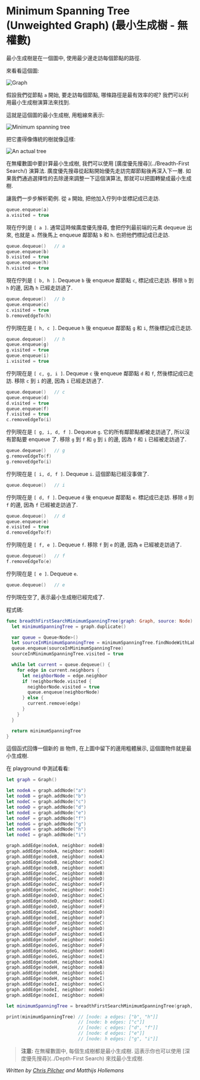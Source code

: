 # Minimum Spanning Tree (Unweighted Graph) (最小生成樹 - 無權數)

<!--
A minimum spanning tree describes a path that contains the smallest number of edges that are needed to visit every node in the graph.

Take a look at the following graph:
-->

最小生成樹是在一個圖中, 使用最少邊走訪每個節點的路徑.

來看看這個圖:

![Graph](Images/Graph.png)

<!--
If we start from node `a` and want to visit every other node, then what is the most efficient path to do that? We can calculate this with the minimum spanning tree algorithm.

Here is the minimum spanning tree for the graph. It is represented by the bold edges:
-->

假設我們從節點 `a` 開始, 要走訪每個節點, 哪條路徑是最有效率的呢? 我們可以利用最小生成樹演算法來找到.

這就是這個圖的最小生成樹, 用粗線來表示:

![Minimum spanning tree](Images/MinimumSpanningTree.png)

<!--
Drawn as a more conventional tree it looks like this:
-->

把它畫得像傳統的樹就像這樣:

![An actual tree](Images/Tree.png)

<!--
To calculate the minimum spanning tree on an unweighted graph, we can use the [breadth-first search](../Breadth-First Search/) algorithm. Breadth-first search starts at a source node and traverses the graph by exploring the immediate neighbor nodes first, before moving to the next level neighbors. If we tweak this algorithm by selectively removing edges, then it can convert the graph into the minimum spanning tree.

Let's step through the example. We start with the source node `a`, add it to a queue and mark it as visited.
-->

在無權數圖中要計算最小生成樹, 我們可以使用 [廣度優先搜尋](../Breadth-First Search/) 演算法. 廣度優先搜尋從起點開始優先走訪完鄰節點後再深入下一層. 如果我們通過選擇性的去除邊來調整一下這個演算法, 那就可以把圖轉變成最小生成樹.

讓我們一步步解析範例. 從 `a` 開始, 把他加入佇列中並標記成已走訪.

```swift
queue.enqueue(a)
a.visited = true
```

<!--
The queue is now `[ a ]`. As is usual with breadth-first search, we dequeue the node at the front of the queue, `a`, and enqueue its immediate neighbor nodes `b` and `h`. We mark them as visited too.
-->

現在佇列是 `[ a ]`. 通常這時候廣度優先搜尋, 會把佇列最前端的元素 dequeue 出來, 也就是 `a`. 然後馬上 enqueue 鄰節點 `b` 和 `h`. 也把他們標記成已走訪.


```swift
queue.dequeue()   // a
queue.enqueue(b)
b.visited = true
queue.enqueue(h)
h.visited = true
```

<!--
The queue is now `[ b, h ]`. Dequeue `b` and enqueue the neighbor node `c`. Mark it as visited. Remove the edge from `b` to `h` because `h` has already been visited.
-->

現在佇列是 `[ b, h ]`. Dequeue `b` 後 enqueue 鄰節點 `c`, 標記成已走訪. 移除 `b` 到 `h` 的邊, 因為 `h` 已經走訪過了.


```swift
queue.dequeue()   // b
queue.enqueue(c)
c.visited = true
b.removeEdgeTo(h)
```

<!--
The queue is now `[ h, c ]`. Dequeue `h` and enqueue the neighbor nodes `g` and `i`, and mark them as visited.
-->

佇列現在是 `[ h, c ]`. Dequeue `h` 後 enqueue 鄰節點 `g` 和 `i`, 然後標記成已走訪.

```swift
queue.dequeue()   // h
queue.enqueue(g)
g.visited = true
queue.enqueue(i)
i.visited = true
```

<!--
The queue is now `[ c, g, i ]`. Dequeue `c` and enqueue the neighbor nodes `d` and `f`, and mark them as visited. Remove the edge between `c` and `i` because `i` has already been visited.
-->

佇列現在是 `[ c, g, i ]`. Dequeue `c` 後 enqueue 鄰節點 `d` 和 `f`, 然後標記成已走訪. 移除 `c` 到 `i` 的邊, 因為 `i` 已經走訪過了.

```swift
queue.dequeue()   // c
queue.enqueue(d)
d.visited = true
queue.enqueue(f)
f.visited = true
c.removeEdgeTo(i)
```

<!--
The queue is now `[ g, i, d, f ]`. Dequeue `g`. All of its neighbors have been discovered already, so there is nothing to enqueue. Remove the edges from `g` to `f`, as well as `g` to `i`, because `f` and `i` have already been discovered.
-->

佇列現在是 `[ g, i, d, f ]`. Dequeue `g`. 它的所有鄰節點都被走訪過了, 所以沒有節點要 enqueue 了. 移除 `g` 到 `f` 和 `g` 到 `i` 的邊, 因為 `f` 和 `i` 已經被走訪過了.

```swift
queue.dequeue()   // g
g.removeEdgeTo(f)
g.removeEdgeTo(i)
```

<!--
The queue is now `[ i, d, f ]`. Dequeue `i`. Nothing else to do for this node.
-->

佇列現在是 `[ i, d, f ]`. Dequeue `i`. 這個節點已經沒事做了.


```swift
queue.dequeue()   // i
```

<!--
The queue is now `[ d, f ]`. Dequeue `d` and enqueue the neighbor node `e`. Mark it as visited. Remove the edge from `d` to `f` because `f` has already been visited.
-->

佇列現在是 `[ d, f ]`. Dequeue `d` 後 enqueue 鄰節點 `e`. 標記成已走訪. 移除 `d` 到 `f` 的邊, 因為 `f` 已經被走訪過了.

```swift
queue.dequeue()   // d
queue.enqueue(e)
e.visited = true
d.removeEdgeTo(f)
```

<!--
The queue is now `[ f, e ]`. Dequeue `f`. Remove the edge between `f` and `e` because `e` has already been visited.
-->

佇列現在是 `[ f, e ]`. Dequeue `f`. 移除 `f` 到 `e` 的邊, 因為 `e` 已經被走訪過了.


```swift
queue.dequeue()   // f
f.removeEdgeTo(e)
```

<!--
The queue is now `[ e ]`. Dequeue `e`.
-->

佇列現在是 `[ e ]`. Dequeue `e`.

```swift
queue.dequeue()   // e
```

<!--
The queue is empty, which means the minimum spanning tree has been computed.

Here's the code:
-->

佇列現在空了, 表示最小生成樹已經完成了.

程式碼:


```swift
func breadthFirstSearchMinimumSpanningTree(graph: Graph, source: Node) -> Graph {
  let minimumSpanningTree = graph.duplicate()

  var queue = Queue<Node>()
  let sourceInMinimumSpanningTree = minimumSpanningTree.findNodeWithLabel(source.label)
  queue.enqueue(sourceInMinimumSpanningTree)
  sourceInMinimumSpanningTree.visited = true

  while let current = queue.dequeue() {
    for edge in current.neighbors {
      let neighborNode = edge.neighbor
      if !neighborNode.visited {
        neighborNode.visited = true
        queue.enqueue(neighborNode)
      } else {
        current.remove(edge)
      }
    }
  }

  return minimumSpanningTree
}
```

<!--
This function returns a new `Graph` object that describes just the minimum spanning tree. In the figure, that would be the graph containing just the bold edges.

Put this code in a playground and test it like so:
-->

這個函式回傳一個新的 `圖` 物件, 在上圖中留下的邊用粗體展示, 這個圖物件就是最小生成樹.

在 playground 中測試看看:


```swift
let graph = Graph()

let nodeA = graph.addNode("a")
let nodeB = graph.addNode("b")
let nodeC = graph.addNode("c")
let nodeD = graph.addNode("d")
let nodeE = graph.addNode("e")
let nodeF = graph.addNode("f")
let nodeG = graph.addNode("g")
let nodeH = graph.addNode("h")
let nodeI = graph.addNode("i")

graph.addEdge(nodeA, neighbor: nodeB)
graph.addEdge(nodeA, neighbor: nodeH)
graph.addEdge(nodeB, neighbor: nodeA)
graph.addEdge(nodeB, neighbor: nodeC)
graph.addEdge(nodeB, neighbor: nodeH)
graph.addEdge(nodeC, neighbor: nodeB)
graph.addEdge(nodeC, neighbor: nodeD)
graph.addEdge(nodeC, neighbor: nodeF)
graph.addEdge(nodeC, neighbor: nodeI)
graph.addEdge(nodeD, neighbor: nodeC)
graph.addEdge(nodeD, neighbor: nodeE)
graph.addEdge(nodeD, neighbor: nodeF)
graph.addEdge(nodeE, neighbor: nodeD)
graph.addEdge(nodeE, neighbor: nodeF)
graph.addEdge(nodeF, neighbor: nodeC)
graph.addEdge(nodeF, neighbor: nodeD)
graph.addEdge(nodeF, neighbor: nodeE)
graph.addEdge(nodeF, neighbor: nodeG)
graph.addEdge(nodeG, neighbor: nodeF)
graph.addEdge(nodeG, neighbor: nodeH)
graph.addEdge(nodeG, neighbor: nodeI)
graph.addEdge(nodeH, neighbor: nodeA)
graph.addEdge(nodeH, neighbor: nodeB)
graph.addEdge(nodeH, neighbor: nodeG)
graph.addEdge(nodeH, neighbor: nodeI)
graph.addEdge(nodeI, neighbor: nodeC)
graph.addEdge(nodeI, neighbor: nodeG)
graph.addEdge(nodeI, neighbor: nodeH)

let minimumSpanningTree = breadthFirstSearchMinimumSpanningTree(graph, source: nodeA)

print(minimumSpanningTree) // [node: a edges: ["b", "h"]]
                           // [node: b edges: ["c"]]
                           // [node: c edges: ["d", "f"]]
                           // [node: d edges: ["e"]]
                           // [node: h edges: ["g", "i"]]
```

<!--
> **Note:** On an unweighed graph, any spanning tree is always a minimal spanning tree. This means you can also use a [depth-first search](../Depth-First Search) to find the minimum spanning tree.
-->

> **注意:** 在無權數圖中, 每個生成樹都是最小生成樹. 這表示你也可以使用 [深度優先搜尋](../Depth-First Search) 來找最小生成樹.

*Written by [Chris Pilcher](https://github.com/chris-pilcher) and Matthijs Hollemans*
